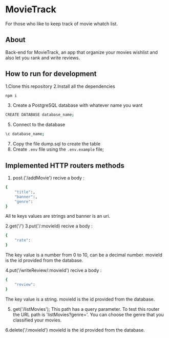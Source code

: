 # MovieTrack

For those who like to keep track of movie whatch list.

## About

Back-end for MovieTrack, an app that organize your movies wishlist and also let you rank and write reviews.

## How to run for development

1.Clone this repository
2.Install all the dependencies 

```bash
npm i
```
3. Create a PostgreSQL database with whatever name you want

```bash
CREATE DATABASE database_name;
```

5. Connect to the database  

```bash
\c database_name;
```

7. Copy the file dump.sql to create the table
8. Create `.env` file using the `.env.example` file;

## Implemented HTTP routers methods

1. post.('/addMovie') recive a body : 

```bash
{
    "title":,
    "banner":,
    "genre":
}
```
All te keys values are strings and banner is an uri.

2.get('/')
3.put('/:movieId) recive a body :

```bash
{
    "rate":
}
```
The key value is a number from 0 to 10, can be a decimal number.
movieId is the id provided from the database.

4.put('/writeReview/:movieId') recive a body :

```bash
{
    "review":
}
```
The key value is a string.
movieId is the id provided from the database.

5. get('/listMovies');
This path has a query parameter. To test this router the URL path is 'listMovies?genre='. You can choose the genre that you classified your movies.

6.delete('/:movieId')
movieId is the id provided from the database.









